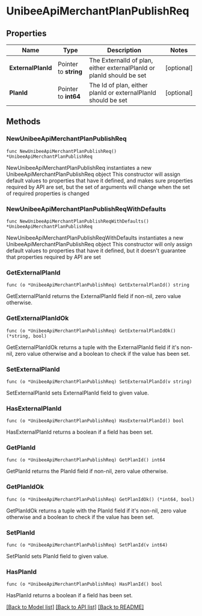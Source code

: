 # UnibeeApiMerchantPlanPublishReq

## Properties

Name | Type | Description | Notes
------------ | ------------- | ------------- | -------------
**ExternalPlanId** | Pointer to **string** | The ExternalId of plan, either externalPlanId or planId should be set | [optional] 
**PlanId** | Pointer to **int64** | The Id of plan, either planId or externalPlanId should be set | [optional] 

## Methods

### NewUnibeeApiMerchantPlanPublishReq

`func NewUnibeeApiMerchantPlanPublishReq() *UnibeeApiMerchantPlanPublishReq`

NewUnibeeApiMerchantPlanPublishReq instantiates a new UnibeeApiMerchantPlanPublishReq object
This constructor will assign default values to properties that have it defined,
and makes sure properties required by API are set, but the set of arguments
will change when the set of required properties is changed

### NewUnibeeApiMerchantPlanPublishReqWithDefaults

`func NewUnibeeApiMerchantPlanPublishReqWithDefaults() *UnibeeApiMerchantPlanPublishReq`

NewUnibeeApiMerchantPlanPublishReqWithDefaults instantiates a new UnibeeApiMerchantPlanPublishReq object
This constructor will only assign default values to properties that have it defined,
but it doesn't guarantee that properties required by API are set

### GetExternalPlanId

`func (o *UnibeeApiMerchantPlanPublishReq) GetExternalPlanId() string`

GetExternalPlanId returns the ExternalPlanId field if non-nil, zero value otherwise.

### GetExternalPlanIdOk

`func (o *UnibeeApiMerchantPlanPublishReq) GetExternalPlanIdOk() (*string, bool)`

GetExternalPlanIdOk returns a tuple with the ExternalPlanId field if it's non-nil, zero value otherwise
and a boolean to check if the value has been set.

### SetExternalPlanId

`func (o *UnibeeApiMerchantPlanPublishReq) SetExternalPlanId(v string)`

SetExternalPlanId sets ExternalPlanId field to given value.

### HasExternalPlanId

`func (o *UnibeeApiMerchantPlanPublishReq) HasExternalPlanId() bool`

HasExternalPlanId returns a boolean if a field has been set.

### GetPlanId

`func (o *UnibeeApiMerchantPlanPublishReq) GetPlanId() int64`

GetPlanId returns the PlanId field if non-nil, zero value otherwise.

### GetPlanIdOk

`func (o *UnibeeApiMerchantPlanPublishReq) GetPlanIdOk() (*int64, bool)`

GetPlanIdOk returns a tuple with the PlanId field if it's non-nil, zero value otherwise
and a boolean to check if the value has been set.

### SetPlanId

`func (o *UnibeeApiMerchantPlanPublishReq) SetPlanId(v int64)`

SetPlanId sets PlanId field to given value.

### HasPlanId

`func (o *UnibeeApiMerchantPlanPublishReq) HasPlanId() bool`

HasPlanId returns a boolean if a field has been set.


[[Back to Model list]](../README.md#documentation-for-models) [[Back to API list]](../README.md#documentation-for-api-endpoints) [[Back to README]](../README.md)


